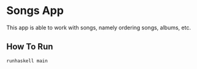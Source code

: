 # Songs App

This app is able to work with songs, namely ordering songs, albums, etc.

## How To Run

`runhaskell main`